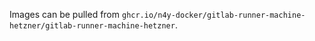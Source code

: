 Images can be pulled from `ghcr.io/n4y-docker/gitlab-runner-machine-hetzner/gitlab-runner-machine-hetzner`.
